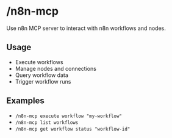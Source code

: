 # /n8n-mcp

Use n8n MCP server to interact with n8n workflows and nodes.

## Usage
- Execute workflows
- Manage nodes and connections
- Query workflow data
- Trigger workflow runs

## Examples
- `/n8n-mcp execute workflow "my-workflow"`
- `/n8n-mcp list workflows`
- `/n8n-mcp get workflow status "workflow-id"`
